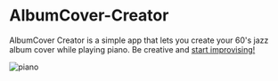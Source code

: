 # AlbumCover-Creator

AlbumCover Creator is a simple app that lets you create your 60's jazz album cover while playing piano. Be creative and [start improvising!](https://aga7d.github.io/JazzAlbum-Creator, "AlbumCover-Creator Page")

![piano](https://user-images.githubusercontent.com/48506944/59412431-b49c7a80-8dbd-11e9-8b41-456cbd5ada9d.png)
